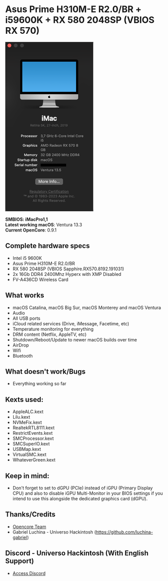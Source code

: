 <!-- Updated to version 0.9.3 (: -->

# Asus Prime H310M-E R2.0/BR + i59600K + RX 580 2048SP (VBIOS RX 570)

![about-12 3 1](https://github.com/eloymelo/EFI-DESKTOP-ASUS-PRIME-H310M-E-R2.0-BR-i59600k-RX570/blob/main/Images/aboutthismac.png?raw=true)

**SMBIOS: iMacPro1,1**
<br>
**Latest working macOS**: Ventura 13.3
<br>
**Current OpenCore**: 0.9.1

## Complete hardware specs
- Intel i5 9600K
- Asus Prime H310M-E R2.0/BR
- RX 580 2048SP (VBIOS Sapphire.RX570.8192.191031)
- 2x 16Gb DDR4 2400Mhz Hyperx with XMP Disabled
- FV-A436CD Wireless Card

## What works
- macOS Catalina, macOS Big Sur, macOS Monterey and macOS Ventura
- Audio
- All USB ports
- iCloud related services (Drive, iMessage, Facetime, etc)
- Temperature monitoring for everything
- DRM content (Netflix, AppleTV, etc)
- Shutdown/Reboot/Update to newer macOS builds over time
- AirDrop
- Wifi
- Bluetooth

## What doesn't work/Bugs
- Everything working so far

## Kexts used:
- AppleALC.kext
- Lilu.kext
- NVMeFix.kext
- RealtekRTL8111.kext
- RestrictEvents.kext
- SMCProcessor.kext
- SMCSuperIO.kext
- USBMap.kext
- VirtualSMC.kext
- WhateverGreen.kext

## Keep in mind:
- Don't forget to set to dGPU (PCIe) instead of iGPU (Primary Display CPU) and also to disable iGPU Multi-Monitor in your BIOS settings if you intend to use this alongside the dedicated graphics card (dGPU).  

## Thanks/Credits
- [Opencore Team](https://dortania.github.io/getting-started/)
- Gabriel Luchina - Universo Hackintosh (https://github.com/luchina-gabriel)

## Discord - Universo Hackintosh (With English Support)
- [Access Discord](https://discord.universohackintosh.com.br)
